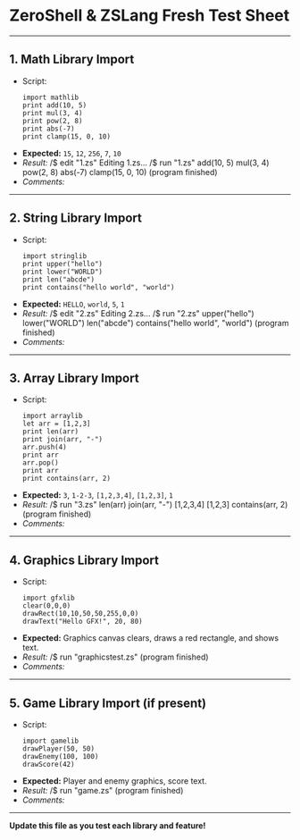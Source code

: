 # ZeroShell & ZSLang Fresh Test Sheet

---

## 1. Math Library Import

- Script:
  ```
  import mathlib
  print add(10, 5)
  print mul(3, 4)
  print pow(2, 8)
  print abs(-7)
  print clamp(15, 0, 10)
  ```
- **Expected:** `15`, `12`, `256`, `7`, `10`
- _Result:_
/$ edit "1.zs"
Editing 1.zs...
/$ run "1.zs"
add(10, 5)
mul(3, 4)
pow(2, 8)
abs(-7)
clamp(15, 0, 10)
(program finished)
- _Comments:_


---

## 2. String Library Import

- Script:
  ```
  import stringlib
  print upper("hello")
  print lower("WORLD")
  print len("abcde")
  print contains("hello world", "world")
  ```
- **Expected:** `HELLO`, `world`, `5`, `1`
- _Result:_
/$ edit "2.zs"
Editing 2.zs...
/$ run "2.zs"
upper("hello")
lower("WORLD")
len("abcde")
contains("hello world", "world")
(program finished)
- _Comments:_


---

## 3. Array Library Import

- Script:
  ```
  import arraylib
  let arr = [1,2,3]
  print len(arr)
  print join(arr, "-")
  arr.push(4)
  print arr
  arr.pop()
  print arr
  print contains(arr, 2)
  ```
- **Expected:** `3`, `1-2-3`, `[1,2,3,4]`, `[1,2,3]`, `1`
- _Result:_
  /$ run "3.zs"
  len(arr)
  join(arr, "-")
  [1,2,3,4]
  [1,2,3]
  contains(arr, 2)
  (program finished)
- _Comments:_


---

## 4. Graphics Library Import

- Script:
  ```
  import gfxlib
  clear(0,0,0)
  drawRect(10,10,50,50,255,0,0)
  drawText("Hello GFX!", 20, 80)
  ```
- **Expected:** Graphics canvas clears, draws a red rectangle, and shows text.
- _Result:_
  /$ run "graphicstest.zs"
  (program finished)
- _Comments:_


---

## 5. Game Library Import (if present)

- Script:
  ```
  import gamelib
  drawPlayer(50, 50)
  drawEnemy(100, 100)
  drawScore(42)
  ```
- **Expected:** Player and enemy graphics, score text.
- _Result:_
  /$ run "game.zs"
  (program finished)
- _Comments:_

---

**Update this file as you test each library and feature!**
